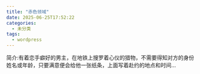 ```yaml
---
title: "赤色领域"
date: 2025-06-25T17:52:22
categories:
  - 未分类
tags:
  - wordpress
---
```








简介:有着恋手癖好的男主，在地铁上搜罗着心仪的猎物，不需要得知对方的身份姓名或年龄，只要满意便会给他一张纸条，上面写着赴约的地点和时间&#8230;



